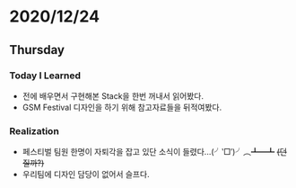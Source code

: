 # 2020/12/24

## Thursday

### Today I Learned

* 전에 배우면서 구현해본 Stack을 한번 꺼내서 읽어봤다.
* GSM Festival 디자인을 하기 위해 참고자료들을 뒤적여봤다.

### Realization

* 페스티벌 팀원 한명이 자퇴각을 잡고 있단 소식이 들렸다...(╯‵□′)╯︵┻━┻     ~~(던질까?)~~
* 우리팀에 디자인 담당이 없어서 슬프다.